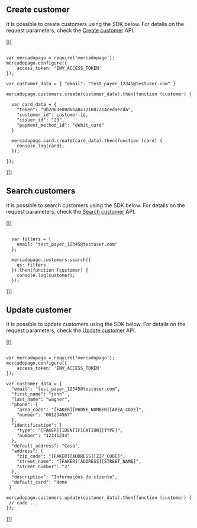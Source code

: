 ## Create customer

It is possible to create customers using the SDK below. For details on the request parameters, check the [Create customer](https://www.mercadopago[FAKER][URL][DOMAIN]/developers/en/reference/customers/_customers/post) API.

[[[
```node

var mercadopago = require('mercadopago');
mercadopago.configure({
    access_token: 'ENV_ACCESS_TOKEN'
});

var customer_data = { "email": "test_payer_12345@testuser.com" }

mercadopago.customers.create(customer_data).then(function (customer) {

  var card_data = {
    "token": "9b2d63e00d66a8c721607214cedaecda",
    "customer_id": customer.id,
    "issuer_id": "23",
    "payment_method_id": "debit_card"
  }

  mercadopago.card.create(card_data).then(function (card) {
    console.log(card);
  });

});

```
]]]

## Search customers

It is possible to search customers using the SDK below. For details on the request parameters, check the [Search customer](https://www.mercadopago[FAKER][URL][DOMAIN]/developers/en/reference/customers/_customers_search/get) API.

[[[
```node

  var filters = {
    email: "test_payer_12345@testuser.com"
  };

  mercadopago.customers.search({
    qs: filters
  }).then(function (customer) {
    console.log(customer);
  });

```
]]]


## Update customer

It is possible to update customers using the SDK below. For details on the request parameters, check the [Update customer](https://www.mercadopago[FAKER][URL][DOMAIN]/developers/en/reference/customers/_customers_id/put) API.

[[[
```node

var mercadopago = require('mercadopago');
mercadopago.configure({
    access_token: 'ENV_ACCESS_TOKEN'
});

var customer_data = { 
  "email": "test_payer_12345@testuser.com",
  "first_name": "john" ,
  "last_name": "wagner",
  "phone": {
    "area_code": "[FAKER][PHONE_NUMBER][AREA_CODE]",
    "number": "001234567"
  },
  "identification": {
    "type": "[FAKER][IDENTIFICATION][TYPE]",
    "number": "12341234"
  }, 
  "default_address": "Casa",
  "address": {
    "zip_code": "[FAKER][ADDRESS][ZIP_CODE]",
    "street_name": "[FAKER][ADDRESS][STREET_NAME]",
    "street_number": "2"
  },
  "description": "Informações do cliente",
  "default_card": "None
 }

mercadopago.customers.update(customer_data).then(function (customer) {
 // code ...
});

```
]]]